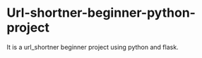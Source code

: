# Url-shortner-beginner-python-project
It is a url_shortner beginner project using python and flask.
